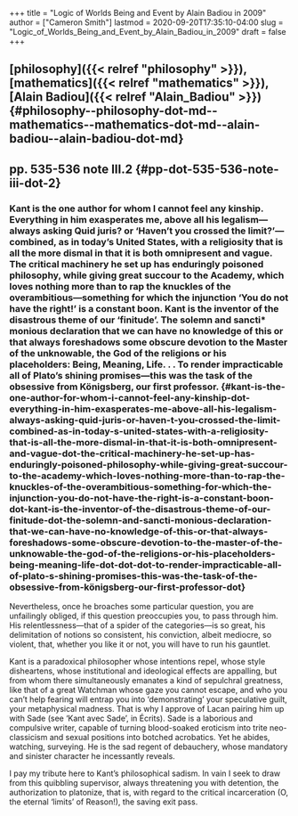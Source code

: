 +++
title = "Logic of Worlds Being and Event by Alain Badiou in 2009"
author = ["Cameron Smith"]
lastmod = 2020-09-20T17:35:10-04:00
slug = "Logic_of_Worlds_Being_and_Event_by_Alain_Badiou_in_2009"
draft = false
+++

## [philosophy]({{< relref "philosophy" >}}), [mathematics]({{< relref "mathematics" >}}), [Alain Badiou]({{< relref "Alain_Badiou" >}}) {#philosophy--philosophy-dot-md--mathematics--mathematics-dot-md--alain-badiou--alain-badiou-dot-md}


## pp. 535-536 note III.2 {#pp-dot-535-536-note-iii-dot-2}


### Kant is the one author for whom I cannot feel any kinship. Everything in him exasperates me, above all his legalism—always asking Quid juris? or ‘Haven’t you crossed the limit?’—combined, as in today’s United States, with a religiosity that is all the more dismal in that it is both omnipresent and vague. The critical machinery he set up has enduringly poisoned philosophy, while giving great succour to the Academy, which loves nothing more than to rap the knuckles of the overambitious—something for which the injunction ‘You do not have the right!’ is a constant boon. Kant is the inventor of the disastrous theme of our ‘finitude’. The solemn and sancti\* monious declaration that we can have no knowledge of this or that always foreshadows some obscure devotion to the Master of the unknowable, the God of the religions or his placeholders: Being, Meaning, Life. . . To render impracticable all of Plato’s shining promises—this was the task of the obsessive from Königsberg, our first professor. {#kant-is-the-one-author-for-whom-i-cannot-feel-any-kinship-dot-everything-in-him-exasperates-me-above-all-his-legalism-always-asking-quid-juris-or-haven-t-you-crossed-the-limit-combined-as-in-today-s-united-states-with-a-religiosity-that-is-all-the-more-dismal-in-that-it-is-both-omnipresent-and-vague-dot-the-critical-machinery-he-set-up-has-enduringly-poisoned-philosophy-while-giving-great-succour-to-the-academy-which-loves-nothing-more-than-to-rap-the-knuckles-of-the-overambitious-something-for-which-the-injunction-you-do-not-have-the-right-is-a-constant-boon-dot-kant-is-the-inventor-of-the-disastrous-theme-of-our-finitude-dot-the-solemn-and-sancti-monious-declaration-that-we-can-have-no-knowledge-of-this-or-that-always-foreshadows-some-obscure-devotion-to-the-master-of-the-unknowable-the-god-of-the-religions-or-his-placeholders-being-meaning-life-dot-dot-dot-to-render-impracticable-all-of-plato-s-shining-promises-this-was-the-task-of-the-obsessive-from-königsberg-our-first-professor-dot}

Nevertheless, once he broaches some particular question, you are unfailingly obliged, if this question preoccupies you, to pass through him. His relentlessness—that of a spider of the categories—is so great, his delimitation of notions so consistent, his conviction, albeit mediocre, so violent, that, whether you like it or not, you will have to run his gauntlet.

Kant is a paradoxical philosopher whose intentions repel, whose style disheartens, whose institutional and ideological effects are appalling, but from whom there simultaneously emanates a kind of sepulchral greatness, like that of a great Watchman whose gaze you cannot escape, and who you can’t help fearing will entrap you into ‘demonstrating’ your speculative guilt, your metaphysical madness. That is why I approve of Lacan pairing him up with Sade (see ‘Kant avec Sade’, in Écrits). Sade is a laborious and compulsive writer, capable of turning blood-soaked eroticism into trite neo-classicism and sexual positions into botched acrobatics. Yet he abides, watching, surveying. He is the sad regent of debauchery, whose mandatory and sinister character he incessantly reveals.

I pay my tribute here to Kant’s philosophical sadism. In vain I seek to draw from this quibbling supervisor, always threatening you with detention, the authorization to platonize, that is, with regard to the critical incarceration (O, the eternal ‘limits’ of Reason!), the saving exit pass.
